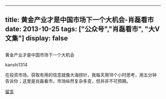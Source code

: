 
---
title:  黄金产业才是中国市场下一个大机会-肖磊看市
date: 2013-10-25
tags: ["公众号","肖磊看市", "大V文集"]
display: false
---


## 



黄金产业才是中国市场下一个大机会




kanshi1314




在投资市场，获取有用的信息就像大海捞针，我每天用18个小时思考，用五分钟告诉你；这里是肖磊看市，市场纵然复杂多变，但并非不可预期。










[留言](javascript:;)


